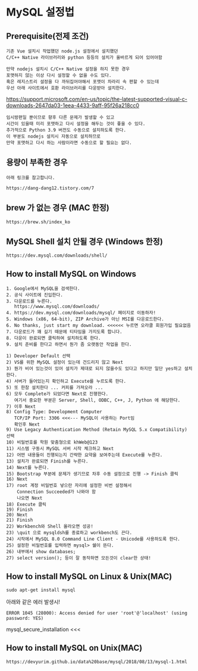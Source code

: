 # MySQL 설정법

## Prerequisite(전제 조건)

```make
기존 Vue 설치시 작업했던 node.js 설정에서 설치했던
C/C++ Native 라이브러리와 python 등등의 설치가 올바르게 되어 있어야함

만약 nodejs 설치시 C/C++ Native 설정을 하지 못한 경우
포맷하지 않는 이상 다시 설정할 수 없을 수도 있다.
혹은 레지스트리 설정을 다 까뒤집어야해서 포맷이 차라리 속 편할 수 있는데
우선 아래 사이트에서 호환 라이브러리를 다운받아 설치한다.
```

https://support.microsoft.com/en-us/topic/the-latest-supported-visual-c-downloads-2647da03-1eea-4433-9aff-95f26a218cc0

```make
임시방편일 뿐이므로 향후 다른 문제가 발생할 수 있고
시간이 있을때 미리 포맷하고 다시 설정을 해두는 것이 좋을 수 있다.
추가적으로 Python 3.9 버전도 수동으로 설치하도록 한다.
이 부분도 nodejs 설치시 자동으로 설치하므로
만약 포맷하고 다시 하는 사람이라면 수동으로 할 필요는 없다.
```

## 용량이 부족한 경우

```make
아래 링크를 참고합니다.

https://dang-dang12.tistory.com/7
```

## brew 가 없는 경우 (MAC 한정)

```make
https://brew.sh/index_ko
```

## MySQL Shell 설치 안될 경우 (Windows 한정)

```make
https://dev.mysql.com/downloads/shell/
```

## How to install MySQL on Windows

```make
1. Google에서 MySQL을 검색한다.
2. 공식 사이트에 진입한다.
3. 다운로드를 누른다.
   https://www.mysql.com/downloads/
4. https://dev.mysql.com/downloads/mysql/ 페이지로 이동하자!
5. Windows (x86, 64-bit), ZIP Archive가 아닌 MSI를 다운로드한다.
6. No thanks, just start my download. <<<<<< 누르면 오라클 회원가입 필요없음
7. 다운로드가 꽤 길기 때문에 티타임을 가지도록 합니다.
8. 다운이 완료되면 클릭하여 설치하도록 한다.
9. 설치 준비를 한다고 하면서 뭔가 좀 오랫동안 작업을 한다.

1) Developer Default 선택
2) VS를 위한 MySQL 설정이 있는데 건드리지 않고 Next
3) 뭔가 비어 있는것이 있어 설치가 제대로 되지 않을수도 있다고 하지만 일단 yes하고 설치한다.
4) 서버가 들어있는지 확인하고 Execute를 누르도록 한다.
5) 또 한참 설치한다 ... 커피를 가져오라 ...
6) 모두 Complete가 되었다면 Next로 진행한다.
   여기서 중요한 부분은 Server, Shell, ODBC, C++, J, Python 에 해당한다.
7) 이후 Next
8) Config Type: Development Computer
   TCP/IP Port: 3306 <<<--- MySQL이 사용하는 Port임
   확인후 Next
9) Use Legacy Authentication Method (Retain MySQL 5.x Compatibility) 선택
10) 비밀번호를 학원 맞춤형으로 khWeb@123
11) 시스템 구동시 MySQL 서버 시작 체크하고 Next
12) 어떤 내용들이 진행되는지 간략한 요약을 보여주는데 Execute를 누른다.
13) 설치가 완료되면 Finish를 누른다.
14) Next를 누른다.
15) Bootstrap 부분에 문제가 생기므로 차후 수동 설정으로 진행 -> Finish 클릭
16) Next
17) root 계정 비밀번호 넣으란 자리에 설정한 비번 설정해서
    Connection Succeeded가 나와야 함
    나오면 Next
18) Execute 클릭
19) Finish
20) Next
21) Finish
22) Workbench와 Shell 올라오면 성공!
23) \quit 으로 mysqldsh를 종료하고 workbench도 끈다.
24) 시작에서 MySQL 8.0 Command Line Client - Unicode를 사용하도록 한다.
25) 설정한 비밀번호를 입력하면 mysql> 쉘이 뜬다.
26) 내부에서 show databases;
27) select version(); 등이 잘 동작하면 모든것이 clear한 상태!
```

## How to install MySQL on Linux & Unix(MAC)

```make
sudo apt-get install mysql
```

아래와 같은 에러 발생시!  

```make
ERROR 1045 (28000): Access denied for user 'root'@'localhost' (using password: YES)
```

mysql_secure_installation <<<  

## How to install MySQL on Unix(MAC)

```make
https://devyurim.github.io/data%20base/mysql/2018/08/13/mysql-1.html
```
